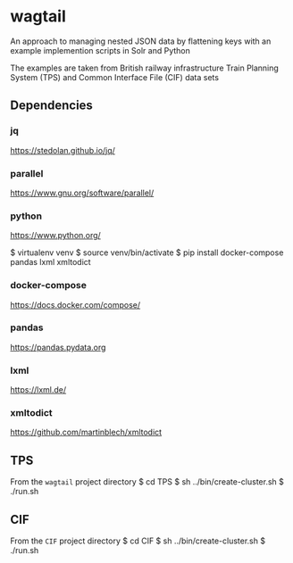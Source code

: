 # wagtail
An approach to managing nested JSON data by flattening keys with an example implemention scripts in Solr and Python

The examples are taken from British railway infrastructure Train Planning System (TPS) and Common Interface File (CIF) data sets

## Dependencies
### jq
https://stedolan.github.io/jq/

### parallel
https://www.gnu.org/software/parallel/

### python
https://www.python.org/

$ virtualenv venv
$ source venv/bin/activate
$ pip install docker-compose pandas lxml xmltodict

### docker-compose
https://docs.docker.com/compose/

### pandas
https://pandas.pydata.org

### lxml
https://lxml.de/

### xmltodict
https://github.com/martinblech/xmltodict

## TPS
From the `wagtail` project directory
$ cd TPS
$ sh ../bin/create-cluster.sh
$ ./run.sh

## CIF
From the `CIF` project directory
$ cd CIF
$ sh ../bin/create-cluster.sh
$ ./run.sh
